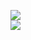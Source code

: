 [![](https://img.shields.io/badge/Made%20With-Github%20Spray-lightgrey.svg?style=for-the-badge&logo=github)](https://github.com/Annihil/github-spray#12542)  
[![](https://i.imgur.com/2DrTn0Z.gif)](https://github.com/Annihil/github-spray)